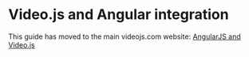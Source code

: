 # Video.js and Angular integration

This guide has moved to the main videojs.com website: [AngularJS and Video.js](https://videojs.com/guides/angular/)
